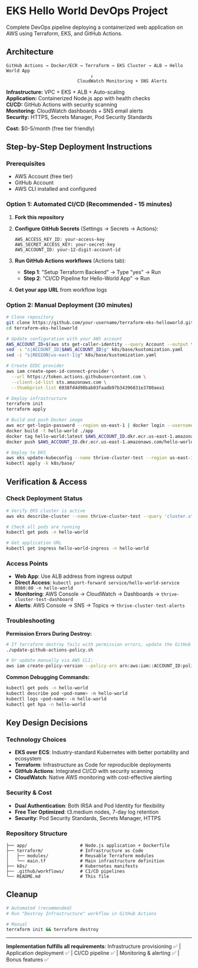 # EKS Hello World DevOps Project

Complete DevOps pipeline deploying a containerized web application on AWS using Terraform, EKS, and GitHub Actions.

## Architecture

```
GitHub Actions → Docker/ECR → Terraform → EKS Cluster → ALB → Hello World App
                                ↓
                           CloudWatch Monitoring + SNS Alerts
```

**Infrastructure:** VPC + EKS + ALB + Auto-scaling  
**Application:** Containerized Node.js app with health checks  
**CI/CD:** GitHub Actions with security scanning  
**Monitoring:** CloudWatch dashboards + SNS email alerts  
**Security:** HTTPS, Secrets Manager, Pod Security Standards  

**Cost:** $0-5/month (free tier friendly)

## Step-by-Step Deployment Instructions

### Prerequisites
- AWS Account (free tier)
- GitHub Account
- AWS CLI installed and configured

### Option 1: Automated CI/CD (Recommended - 15 minutes)

1. **Fork this repository**

2. **Configure GitHub Secrets** (Settings → Secrets → Actions):
   ```
   AWS_ACCESS_KEY_ID: your-access-key
   AWS_SECRET_ACCESS_KEY: your-secret-key  
   AWS_ACCOUNT_ID: your-12-digit-account-id
   ```

3. **Run GitHub Actions workflows** (Actions tab):
   - **Step 1**: "Setup Terraform Backend" → Type "yes" → Run
   - **Step 2**: "CI/CD Pipeline for Hello-World App" → Run

4. **Get your app URL** from workflow logs

### Option 2: Manual Deployment (30 minutes)

```bash
# Clone repository
git clone https://github.com/your-username/terraform-eks-helloworld.git
cd terraform-eks-helloworld

# Update configuration with your AWS account
AWS_ACCOUNT_ID=$(aws sts get-caller-identity --query Account --output text)
sed -i "s|ACCOUNT_ID|$AWS_ACCOUNT_ID|g" k8s/base/kustomization.yaml
sed -i "s|REGION|us-east-1|g" k8s/base/kustomization.yaml

# Create OIDC provider
aws iam create-open-id-connect-provider \
  --url https://token.actions.githubusercontent.com \
  --client-id-list sts.amazonaws.com \
  --thumbprint-list 6938fd4d98bab03faadb97b34396831e3780aea1

# Deploy infrastructure
terraform init
terraform apply

# Build and push Docker image
aws ecr get-login-password --region us-east-1 | docker login --username AWS --password-stdin $AWS_ACCOUNT_ID.dkr.ecr.us-east-1.amazonaws.com
docker build -t hello-world ./app
docker tag hello-world:latest $AWS_ACCOUNT_ID.dkr.ecr.us-east-1.amazonaws.com/hello-world:latest
docker push $AWS_ACCOUNT_ID.dkr.ecr.us-east-1.amazonaws.com/hello-world:latest

# Deploy to EKS
aws eks update-kubeconfig --name thrive-cluster-test --region us-east-1
kubectl apply -k k8s/base/
```

## Verification & Access

### Check Deployment Status
```bash
# Verify EKS cluster is active
aws eks describe-cluster --name thrive-cluster-test --query 'cluster.status'

# Check all pods are running
kubectl get pods -n hello-world

# Get application URL
kubectl get ingress hello-world-ingress -n hello-world
```

### Access Points
- **Web App**: Use ALB address from ingress output
- **Direct Access**: `kubectl port-forward service/hello-world-service 8080:80 -n hello-world`
- **Monitoring**: AWS Console → CloudWatch → Dashboards → `thrive-cluster-test-dashboard`
- **Alerts**: AWS Console → SNS → Topics → `thrive-cluster-test-alerts`

### Troubleshooting

**Permission Errors During Destroy:**
```bash
# If terraform destroy fails with permission errors, update the GitHub Actions policy:
./update-github-actions-policy.sh

# Or update manually via AWS CLI:
aws iam create-policy-version --policy-arn arn:aws:iam::ACCOUNT_ID:policy/thrive-cluster-test-github-actions-policy --policy-document file://updated-policy.json --set-as-default
```

**Common Debugging Commands:**
```bash
kubectl get pods -n hello-world
kubectl describe pod <pod-name> -n hello-world
kubectl logs <pod-name> -n hello-world
kubectl get hpa -n hello-world
```

## Key Design Decisions

### Technology Choices
- **EKS over ECS**: Industry-standard Kubernetes with better portability and ecosystem
- **Terraform**: Infrastructure as Code for reproducible deployments  
- **GitHub Actions**: Integrated CI/CD with security scanning
- **CloudWatch**: Native AWS monitoring with cost-effective alerting

### Security & Cost
- **Dual Authentication**: Both IRSA and Pod Identity for flexibility
- **Free Tier Optimized**: t3.medium nodes, 7-day log retention
- **Security**: Pod Security Standards, Secrets Manager, HTTPS

### Repository Structure
```
├── app/                    # Node.js application + Dockerfile
├── terraform/              # Infrastructure as Code
│   ├── modules/            # Reusable Terraform modules
│   └── main.tf             # Main infrastructure definition
├── k8s/                    # Kubernetes manifests
├── .github/workflows/      # CI/CD pipelines
└── README.md               # This file
```

## Cleanup
```bash
# Automated (recommended)
# Run "Destroy Infrastructure" workflow in GitHub Actions

# Manual
terraform init && terraform destroy
```

---

**Implementation fulfills all requirements**: Infrastructure provisioning ✅ | Application deployment ✅ | CI/CD pipeline ✅ | Monitoring & alerting ✅ | Bonus features ✅